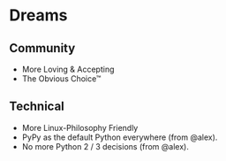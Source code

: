 # Dreams

## Community

- More Loving & Accepting
- The Obvious Choice™

## Technical

- More Linux-Philosophy Friendly
- PyPy as the default Python everywhere (from @alex).
- No more Python 2 / 3 decisions (from @alex).
